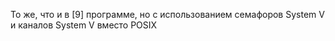 То же, что и в [9] программе, но с использованием семафоров System V и каналов System V вместо POSIX
